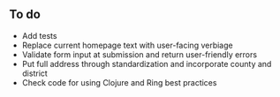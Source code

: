 ## To do

* Add tests
* Replace current homepage text with user-facing verbiage
* Validate form input at submission and return user-friendly errors
* Put full address through standardization and incorporate county and district
* Check code for using Clojure and Ring best practices
